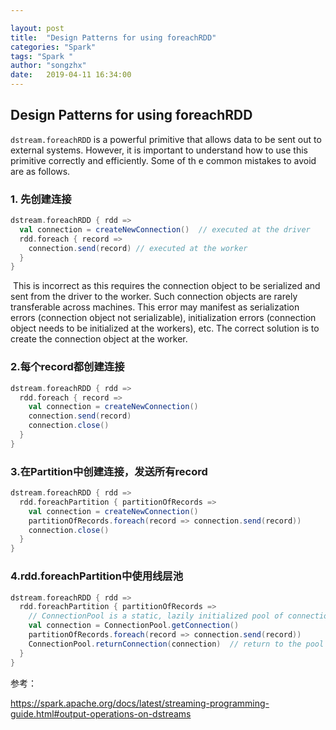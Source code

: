 ```yaml
---

layout: post
title:  "Design Patterns for using foreachRDD"
categories: "Spark"
tags: "Spark "
author: "songzhx"
date:   2019-04-11 16:34:00 
---
```


## Design Patterns for using foreachRDD

`dstream.foreachRDD` is a powerful primitive that allows data to be sent out to external systems. However, it is important to understand how to use this primitive correctly and efficiently. Some of th e common mistakes to avoid are as follows.

### 1. 先创建连接

```scala
dstream.foreachRDD { rdd =>
  val connection = createNewConnection()  // executed at the driver
  rdd.foreach { record =>
    connection.send(record) // executed at the worker
  }
}
```

​	This is incorrect as this requires the connection object to be serialized and sent from the driver to the worker. Such connection objects are rarely transferable across machines. This error may manifest as serialization errors (connection object not serializable), initialization errors (connection object needs to be initialized at the workers), etc. The correct solution is to create the connection object at the worker.



###  2.每个record都创建连接

```scala
dstream.foreachRDD { rdd =>
  rdd.foreach { record =>
    val connection = createNewConnection()
    connection.send(record)
    connection.close()
  }
}
```



### 3.在Partition中创建连接，发送所有record

```scala
dstream.foreachRDD { rdd =>
  rdd.foreachPartition { partitionOfRecords =>
    val connection = createNewConnection()
    partitionOfRecords.foreach(record => connection.send(record))
    connection.close()
  }
}
```



### 4.rdd.foreachPartition中使用线层池

```scala
dstream.foreachRDD { rdd =>
  rdd.foreachPartition { partitionOfRecords =>
    // ConnectionPool is a static, lazily initialized pool of connections
    val connection = ConnectionPool.getConnection()
    partitionOfRecords.foreach(record => connection.send(record))
    ConnectionPool.returnConnection(connection)  // return to the pool for future reuse
  }
}
```





参考：

<https://spark.apache.org/docs/latest/streaming-programming-guide.html#output-operations-on-dstreams>